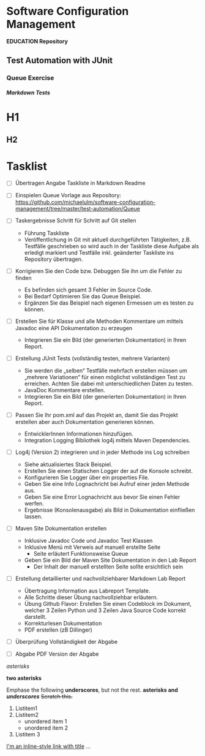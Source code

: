 # Software Configuration Management #

**EDUCATION Repository**

## Test Automation with JUnit ##

### Queue Exercise ###


##### Markdown Tests #####
# H1 #
## H2 ##



# Tasklist #

- [ ] Übertragen Angabe Taskliste in Markdown Readme
- [ ] Einspielen Queue Vorlage aus Repository: 
      https://github.com/michaelulm/software-configuration-management/tree/master/test-automation/Queue
- [ ] Taskergebnisse Schritt für Schritt auf Git stellen
  + Führung Taskliste
  + Veröffentlichung in Git mit aktuell durchgeführten Tätigkeiten, z.B. Testfälle geschrieben so wird auch in der Taskliste diese Aufgabe als erledigt markiert und Testfälle inkl. geänderter Taskliste ins Repository übertragen.
- [ ] Korrigieren Sie den Code bzw. Debuggen Sie ihn um die Fehler zu finden
  + Es befinden sich gesamt 3 Fehler im Source Code.
  + Bei Bedarf Optimieren Sie das Queue Beispiel.
  + Ergänzen Sie das Beispiel nach eigenen Ermessen um es testen zu können.
- [ ] Erstellen Sie für Klasse und alle Methoden Kommentare um mittels Javadoc eine API Dokumentation zu erzeugen
  + Integrieren Sie ein Bild (der generierten Dokumentation) in Ihren Report.
- [ ] Erstellung JUnit Tests (vollständig testen, mehrere Varianten)
  + Sie werden die „selben“ Testfälle mehrfach erstellen müssen um „mehrere Variationen“ für einen möglichst vollständigen Test zu erreichen. Achten Sie dabei mit unterschiedlichen Daten zu testen.
  + JavaDoc Kommentare erstellen.
  + Integrieren Sie ein Bild (der generierten Dokumentation) in Ihren Report.
- [ ] Passen Sie Ihr pom.xml auf das Projekt an, damit Sie das Projekt erstellen aber auch Dokumentation generieren können.
  + EntwicklerInnen Informationen hinzufügen.
  + Integration Logging Bibliothek log4j mittels Maven Dependencies.
- [ ] Log4j (Version 2) integrieren und in jeder Methode ins Log schreiben
  + Siehe aktualisiertes Stack Beispiel.
  + Erstellen Sie einen Statischen Logger der auf die Konsole schreibt.
  + Konfigurieren Sie Logger über ein properties File.
  + Geben Sie eine Info Lognachricht bei Aufruf einer jeden Methode aus.
  + Geben Sie eine Error Lognachricht aus bevor Sie einen Fehler werfen.
  + Ergebnisse (Konsolenausgabe) als Bild in Dokumentation einfließen lassen.
- [ ] Maven Site Dokumentation erstellen
  + Inklusive Javadoc Code und Javadoc Test Klassen
  + Inklusive Menü mit Verweis auf manuell erstellte Seite
    + Seite erläutert Funktionsweise Queue
  + Geben Sie ein Bild der Maven Site Dokumentation in den Lab Report
    + Der Inhalt der manuell erstellten Seite sollte ersichtlich sein
- [ ] Erstellung detaillierter und nachvollziehbarer Markdown Lab Report
  + Übertragung Information aus Labreport Template.
  + Alle Schritte dieser Übung nachvollziehbar erläutern.
  + Übung Github Flavor: Erstellen Sie einen Codeblock im Dokument, welcher 3 Zeilen Python und 3 Zeilen Java Source Code korrekt darstellt.
  + Korrekturlesen Dokumentation
  + PDF erstellen (zB Dillinger)
- [ ] Überprüfung Vollständigkeit der Abgabe
- [ ] Abgabe PDF Version der Abgabe



*asterisks*

**two asterisks** 

Emphase the following __underscores__, but not the rest.
**asterisks and _underscores_**
~~Scratch this.~~

1. Listitem1
2. Listitem2
   + unordered item 1
   + unordered item 2
3. Listitem 3


[I'm an inline-style link with title](https://www.google.com "Google's Homepage")
...

